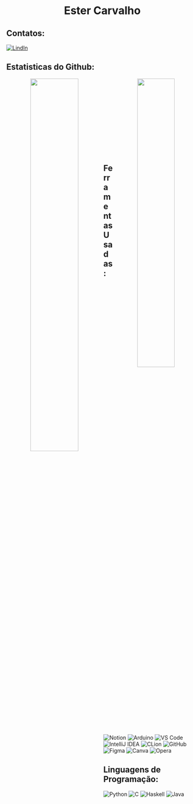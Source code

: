<h1 align="center">Ester Carvalho</h1>  
<h2> Contatos:</h1> 

<!--[![Slack](https://img.shields.io/badge/Slack-000000?style=for-the-badge&logo=slack&logoColor=9745F5)](https://cesarschool.slack.com/team/U03UMFTL9QQ)-->
[![LindIn](https://img.shields.io/badge/LinkedIn-000000?style=for-the-badge&logo=linkedin&logoColor=9745F5)](https://www.linkedin.com/in/ester-acm/)


<h2>Estatisticas do Github:</h1>  
<div  align="center" style="margin-bottom:100px">
<img width=50% align="left"  src="https://github-readme-streak-stats.herokuapp.com?user=ester-acm&theme=midnight-purple&mode=weekly" />
<img width=44% align="right" src="https://github-readme-stats.vercel.app/api?username=ester-acm&hide=contribs,issues&count_private=true&show_icons=true&theme=midnight-purple"/>
</div>

&nbsp;

&nbsp;

&nbsp;

&nbsp;

<h2 align="left">Ferramentas Usadas:</h1>  


![Notion](https://img.shields.io/badge/Notion-000000?style=for-the-badge&logo=notion&logoColor=9745F5)
![Arduino](https://img.shields.io/badge/Arduino-000000?style=for-the-badge&logo=arduino&logoColor=9745F5)
![VS Code](https://img.shields.io/badge/VS%20Code-000000?style=for-the-badge&logo=visual-studio-code&logoColor=9745F5)
![IntelliJ IDEA](https://img.shields.io/badge/IntelliJIDEA-000000.svg?style=for-the-badge&logo=intellij-idea&logoColor=9745F5)
![CLion](https://img.shields.io/badge/CLion-black?style=for-the-badge&logo=clion&logoColor=9745F5)
![GitHub](https://img.shields.io/badge/GitHub-black?style=for-the-badge&logo=github&logoColor=9745F5)
![Figma](https://img.shields.io/badge/Figma-000000?style=for-the-badge&logo=figma&logoColor=9745F5)
![Canva](https://img.shields.io/badge/Canva-black?style=for-the-badge&logo=Canva&logoColor=9745F5)
![Opera](https://img.shields.io/badge/Opera-black?style=for-the-badge&logo=Opera&logoColor=9745F5)


<h2 align="left">Linguagens de Programação:</h1>  

![Python](https://img.shields.io/badge/python-black?style=for-the-badge&logo=python&logoColor=9745F5)
![C](https://img.shields.io/badge/c-black?style=for-the-badge&logo=c&logoColor=9745F5)
![Haskell](https://img.shields.io/badge/Haskell-black?style=for-the-badge&logo=haskell&logoColor=9745F5)
![Java](https://img.shields.io/badge/java-black?style=for-the-badge&logo=openjdk&logoColor=9745F5)


 <!--
**ester-acm/ester-acm** is a ✨ _special_ ✨ repository because its `README.md` (this file) appears on your GitHub profile.

Here are some ideas to get you started:

- 🔭 I’m currently working on ...
- 🌱 I’m currently learning ...
- 👯 I’m looking to collaborate on ...
- 🤔 I’m looking for help with ...
- 💬 Ask me about ...
- 📫 How to reach me: ...
- 😄 Pronouns: ...
- ⚡ Fun fact: ...
-->
